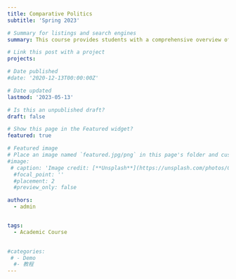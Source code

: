 ```yaml
---
title: Comparative Politics
subtitle: 'Spring 2023'

# Summary for listings and search engines
summary: This course provides students with a comprehensive overview of the fundamental theories, methodologies, and empirical research in the field of comparative politics. Topics covered include state-society relations, political institutions, democratization processes, and comparative methodologies.

# Link this post with a project
projects: 

# Date published
#date: '2020-12-13T00:00:00Z'

# Date updated
lastmod: '2023-05-13'

# Is this an unpublished draft?
draft: false

# Show this page in the Featured widget?
featured: true

# Featured image
# Place an image named `featured.jpg/png` in this page's folder and customize its options here.
#image:
 # caption: 'Image credit: [**Unsplash**](https://unsplash.com/photos/CpkOjOcXdUY)'
  #focal_point: ''
  #placement: 2
  #preview_only: false

authors:
  - admin


tags:
  - Academic Course
  

#categories:
 # - Demo
  #- 教程
---
```



